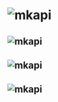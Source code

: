 # ![mkapi](stow.managers)

## ![mkapi](stow.managers.amazon)
## ![mkapi](stow.managers.filesystem)
## ![mkapi](stow.managers.secure_shell)